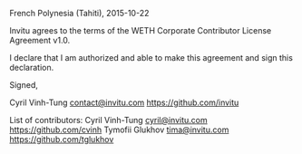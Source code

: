 French Polynesia (Tahiti), 2015-10-22

Invitu agrees to the terms of the WETH Corporate Contributor License
Agreement v1.0.

I declare that I am authorized and able to make this agreement and sign this
declaration.

Signed,

Cyril Vinh-Tung contact@invitu.com https://github.com/invitu

List of contributors:
Cyril Vinh-Tung cyril@invitu.com https://github.com/cvinh
Tymofii Glukhov tima@invitu.com https://github.com/tglukhov

